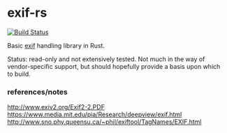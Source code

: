 
# exif-rs

[![Build Status](https://travis-ci.org/liamstask/exif-rs.svg)](https://travis-ci.org/liamstask/exif-rs)

Basic [exif](https://en.wikipedia.org/wiki/Exif) handling library in Rust.

Status: read-only and not extensively tested. Not much in the way of vendor-specific support, but should hopefully provide a basis upon which to build.

### references/notes

http://www.exiv2.org/Exif2-2.PDF
https://www.media.mit.edu/pia/Research/deepview/exif.html
http://www.sno.phy.queensu.ca/~phil/exiftool/TagNames/EXIF.html
